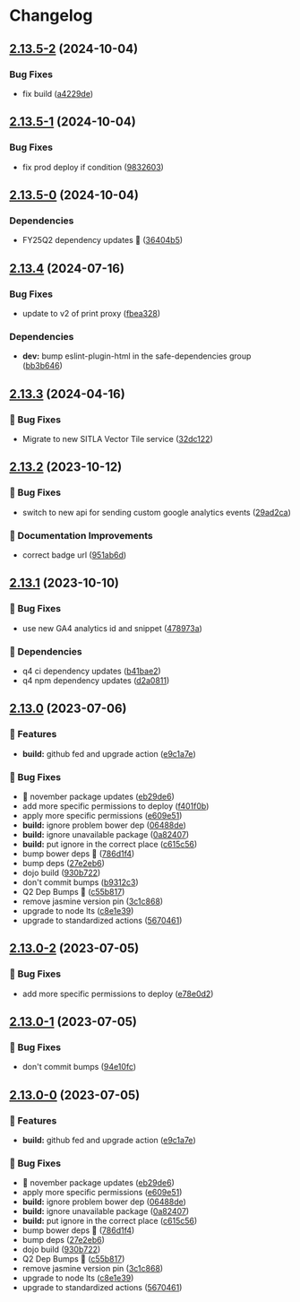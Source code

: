 # Changelog

## [2.13.5-2](https://github.com/agrc/broadband/compare/v2.13.5-1...v2.13.5-2) (2024-10-04)


### Bug Fixes

* fix build ([a4229de](https://github.com/agrc/broadband/commit/a4229dee2cf642a9aab49d58bda816195cb7dd1a))

## [2.13.5-1](https://github.com/agrc/broadband/compare/v2.13.5-0...v2.13.5-1) (2024-10-04)


### Bug Fixes

* fix prod deploy if condition ([9832603](https://github.com/agrc/broadband/commit/983260350cfaba05f45233e93618e1ce597260ac))

## [2.13.5-0](https://github.com/agrc/broadband/compare/v2.13.4...v2.13.5-0) (2024-10-04)


### Dependencies

* FY25Q2 dependency updates 🌲 ([36404b5](https://github.com/agrc/broadband/commit/36404b51b76c4b0e4493020a88d7aae70eada31f))

## [2.13.4](https://github.com/agrc/broadband/compare/v2.13.3...v2.13.4) (2024-07-16)


### Bug Fixes

* update to v2 of print proxy ([fbea328](https://github.com/agrc/broadband/commit/fbea328290a0ee14566baf32e392e6b7d006f962))


### Dependencies

* **dev:** bump eslint-plugin-html in the safe-dependencies group ([bb3b646](https://github.com/agrc/broadband/commit/bb3b646b96036ed726aa328efdd13191cf8ac5ce))

## [2.13.3](https://github.com/agrc/broadband/compare/v2.13.2...v2.13.3) (2024-04-16)


### 🐛 Bug Fixes

* Migrate to new SITLA Vector Tile service ([32dc122](https://github.com/agrc/broadband/commit/32dc1225c3ceb18941247b641b7c995f5aa34147))

## [2.13.2](https://github.com/agrc/broadband/compare/v2.13.1...v2.13.2) (2023-10-12)


### 🐛 Bug Fixes

* switch to new api for sending custom google analytics events ([29ad2ca](https://github.com/agrc/broadband/commit/29ad2ca5cadb2cc294ecf4c078cecf3b74421811))


### 📖 Documentation Improvements

* correct badge url ([951ab6d](https://github.com/agrc/broadband/commit/951ab6d7500db7b31f121d6d336f13e05ec9a2ce))

## [2.13.1](https://github.com/agrc/broadband/compare/v2.13.0...v2.13.1) (2023-10-10)


### 🐛 Bug Fixes

* use new GA4 analytics id and snippet ([478973a](https://github.com/agrc/broadband/commit/478973ab261b9d3133f4c5aa30d8d8a532ff5712))


### 🌲 Dependencies

* q4 ci dependency updates ([b41bae2](https://github.com/agrc/broadband/commit/b41bae2918686f37b114b1af1054cb61a249f6cb))
* q4 npm dependency updates ([d2a0811](https://github.com/agrc/broadband/commit/d2a081130c192def7222c8c906257cd7d9321aa2))

## [2.13.0](https://github.com/agrc/broadband/compare/v2.12.0...v2.13.0) (2023-07-06)


### 🚀 Features

* **build:** github fed and upgrade action ([e9c1a7e](https://github.com/agrc/broadband/commit/e9c1a7ec387ef40ed459f34d4fc9dab856eff0d4))


### 🐛 Bug Fixes

* :evergreen_tree: november package updates ([eb29de6](https://github.com/agrc/broadband/commit/eb29de6b04b13034f868db7fd845e3fafbe3bdfd))
* add more specific permissions to deploy ([f401f0b](https://github.com/agrc/broadband/commit/f401f0ba5e7cae560863a48b7a71ed4141d4e4c8))
* apply more specific permissions ([e609e51](https://github.com/agrc/broadband/commit/e609e51ce028349dae82b5e338e3281f7ccdf799))
* **build:** ignore problem bower dep ([06488de](https://github.com/agrc/broadband/commit/06488dedb2558e5407ee762712703e26582bf8a2))
* **build:** ignore unavailable package ([0a82407](https://github.com/agrc/broadband/commit/0a824078834107f6e06549f9e455393eb55cf48d))
* **build:** put ignore in the correct place ([c615c56](https://github.com/agrc/broadband/commit/c615c564816844a7a431279bd0778ed982bbfac2))
* bump bower deps 🌲 ([786d1f4](https://github.com/agrc/broadband/commit/786d1f4d55cef17be83dccf2f42d416de5111734))
* bump deps ([27e2eb6](https://github.com/agrc/broadband/commit/27e2eb604db17242161ab4e6ba956eb31f392441))
* dojo build ([930b722](https://github.com/agrc/broadband/commit/930b722ca8d484ded90dd4a256f6e20b02dbb095))
* don't commit bumps ([b9312c3](https://github.com/agrc/broadband/commit/b9312c3827e5f7f44d8dd22ef37a3ed401911881))
* Q2 Dep Bumps 🌲 ([c55b817](https://github.com/agrc/broadband/commit/c55b817f58e06e000f279796b93b529e4e98ce7f))
* remove jasmine version pin ([3c1c868](https://github.com/agrc/broadband/commit/3c1c86872b4f2e939d7c7b2eaff20d22ef0fc05f))
* upgrade to node lts ([c8e1e39](https://github.com/agrc/broadband/commit/c8e1e39221cc0487dddc0067caf13ca410cf26ab))
* upgrade to standardized actions ([5670461](https://github.com/agrc/broadband/commit/5670461d1caa1d446bced04b5efe8479125de40e))

## [2.13.0-2](https://github.com/agrc/broadband/compare/v2.13.0-1...v2.13.0-2) (2023-07-05)


### 🐛 Bug Fixes

* add more specific permissions to deploy ([e78e0d2](https://github.com/agrc/broadband/commit/e78e0d23948392aa9b2b8de70f2b4e061907ce8e))

## [2.13.0-1](https://github.com/agrc/broadband/compare/v2.13.0-0...v2.13.0-1) (2023-07-05)


### 🐛 Bug Fixes

* don't commit bumps ([94e10fc](https://github.com/agrc/broadband/commit/94e10fc477b1dc2a0f8f259c9cc16b6ca86b41c3))

## [2.13.0-0](https://github.com/agrc/broadband/compare/v2.12.0...v2.13.0-0) (2023-07-05)


### 🚀 Features

* **build:** github fed and upgrade action ([e9c1a7e](https://github.com/agrc/broadband/commit/e9c1a7ec387ef40ed459f34d4fc9dab856eff0d4))


### 🐛 Bug Fixes

* :evergreen_tree: november package updates ([eb29de6](https://github.com/agrc/broadband/commit/eb29de6b04b13034f868db7fd845e3fafbe3bdfd))
* apply more specific permissions ([e609e51](https://github.com/agrc/broadband/commit/e609e51ce028349dae82b5e338e3281f7ccdf799))
* **build:** ignore problem bower dep ([06488de](https://github.com/agrc/broadband/commit/06488dedb2558e5407ee762712703e26582bf8a2))
* **build:** ignore unavailable package ([0a82407](https://github.com/agrc/broadband/commit/0a824078834107f6e06549f9e455393eb55cf48d))
* **build:** put ignore in the correct place ([c615c56](https://github.com/agrc/broadband/commit/c615c564816844a7a431279bd0778ed982bbfac2))
* bump bower deps 🌲 ([786d1f4](https://github.com/agrc/broadband/commit/786d1f4d55cef17be83dccf2f42d416de5111734))
* bump deps ([27e2eb6](https://github.com/agrc/broadband/commit/27e2eb604db17242161ab4e6ba956eb31f392441))
* dojo build ([930b722](https://github.com/agrc/broadband/commit/930b722ca8d484ded90dd4a256f6e20b02dbb095))
* Q2 Dep Bumps 🌲 ([c55b817](https://github.com/agrc/broadband/commit/c55b817f58e06e000f279796b93b529e4e98ce7f))
* remove jasmine version pin ([3c1c868](https://github.com/agrc/broadband/commit/3c1c86872b4f2e939d7c7b2eaff20d22ef0fc05f))
* upgrade to node lts ([c8e1e39](https://github.com/agrc/broadband/commit/c8e1e39221cc0487dddc0067caf13ca410cf26ab))
* upgrade to standardized actions ([5670461](https://github.com/agrc/broadband/commit/5670461d1caa1d446bced04b5efe8479125de40e))
